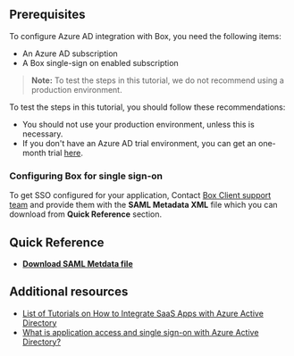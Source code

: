 
## Prerequisites

To configure Azure AD integration with Box, you need the following items:

- An Azure AD subscription
- A Box single-sign on enabled subscription

> **Note:**
> To test the steps in this tutorial, we do not recommend using a production environment.

To test the steps in this tutorial, you should follow these recommendations:

- You should not use your production environment, unless this is necessary.
- If you don't have an Azure AD trial environment, you can get an one-month trial [here](https://azure.microsoft.com/pricing/free-trial/).

### Configuring Box for single sign-on

To get SSO configured for your application, Contact [Box Client support team](https://community.box.com/t5/Community/ct-p/English) and provide them with the **SAML Metadata XML** file which you can download from **Quick Reference** section.

## Quick Reference

* **[Download SAML Metdata file](%metadata:metadataDownloadUrl%)**

## Additional resources

* [List of Tutorials on How to Integrate SaaS Apps with Azure Active Directory](active-directory-saas-tutorial-list.md)
* [What is application access and single sign-on with Azure Active Directory?](active-directory-appssoaccess-whatis.md)
